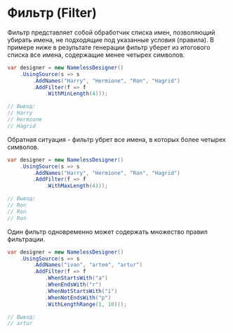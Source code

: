 # Фильтр (Filter)

Фильтр представляет собой обработчик списка имен, позволяющий убирать имена, не подходящие под указанные условия (правила). В примере ниже в результате генерации фильтр уберет из итогового списка все имена, содержащие менее четырех символов.

```csharp
var designer = new NamelessDesigner()
    .UsingSource(s => s
        .AddNames("Harry", "Hermione", "Ron", "Hagrid")
        .AddFilter(f => f
            .WithMinLength(4)));

// Вывод:
// Harry
// Hermione
// Hagrid
```

Обратная ситуация - фильтр убрет все имена, в которых более четырех символов.

```csharp
var designer = new NamelessDesigner()
    .UsingSource(s => s
        .AddNames("Harry", "Hermione", "Ron", "Hagrid")
        .AddFilter(f => f
            .WithMaxLength(4)));

// Вывод:
// Ron
// Ron
// Ron
```

Один фильтр одновременно может содержать множество правил фильтрации.

```csharp
var designer = new NamelessDesigner()
    .UsingSource(s => s
        .AddNames("ivan", "artem", "artur")
        .AddFilter(f => f
            .WhenStartsWith("a")
            .WhenEndsWith("r")
            .WhenNotStartsWith("i")
            .WhenNotEndsWith("p")
            .WithLengthRange(1, 10)));

// Вывод:
// artur
```
